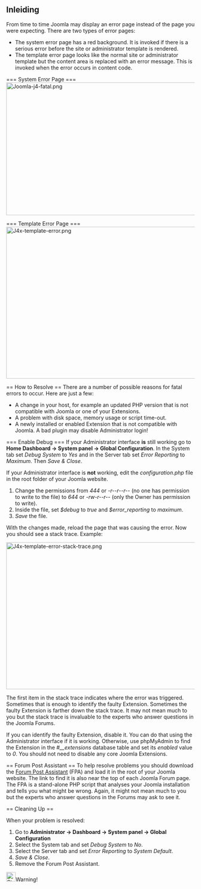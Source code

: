 <!-- Filename: J4.x:FatalError / Display title: FatalError -->

## Inleiding

From time to time Joomla may display an error page instead of the page
you were expecting. There are two types of error pages:

- The system error page has a red background. It is invoked if there is
  a serious error before the site or administrator template is rendered.
- The template error page looks like the normal site or administrator
  template but the content area is replaced with an error message. This
  is invoked when the error occurs in content code.

=== System Error Page ===
<img src="https://docs.joomla.org/images/9/9d/Joomla-j4-fatal.png"
class="thumbborder" decoding="async" data-file-width="800"
data-file-height="355" width="800" height="355"
alt="Joomla-j4-fatal.png" />

=== Template Error Page ===
<img src="https://docs.joomla.org/images/6/6d/J4x-template-error.png"
class="thumbborder" decoding="async" data-file-width="800"
data-file-height="406" width="800" height="406"
alt="J4x-template-error.png" />

== How to Resolve == There are a number of possible reasons for fatal
errors to occur. Here are just a few:

- A change in your host, for example an updated PHP version that is not
  compatible with Joomla or one of your Extensions.
- A problem with disk space, memory usage or script time-out.
- A newly installed or enabled Extension that is not compatible with
  Joomla. A bad plugin may disable Administrator login!

=== Enable Debug === If your Administrator interface **is** still
working go to **Home Dashboard **→** System panel **→** Global
Configuration**. In the System tab set *Debug System* to *Yes* and in
the Server tab set *Error Reporting* to *Maximum*. Then *Save & Close*.

If your Administrator interface is **not** working, edit the
*configuration.php* file in the root folder of your Joomla website.

1.  Change the permissions from *444* or *-r--r--r--* (no one has
    permission to write to the file) to *644* or *-rw-r--r--* (only the
    Owner has permission to write).
2.  Inside the file, set *\$debug* to *true* and *\$error_reporting* to
    *maximum*.
3.  *Save* the file.

With the changes made, reload the page that was causing the error. Now
you should see a stack trace. Example:

<img
src="https://docs.joomla.org/images/e/ef/J4x-template-error-stack-trace.png"
class="thumbborder" decoding="async" data-file-width="800"
data-file-height="393" width="800" height="393"
alt="J4x-template-error-stack-trace.png" />

The first item in the stack trace indicates where the error was
triggered. Sometimes that is enough to identify the faulty Extension.
Sometimes the faulty Extension is farther down the stack trace. It may
not mean much to you but the stack trace is invaluable to the experts
who answer questions in the Joomla Forums.

If you can identify the faulty Extension, disable it. You can do that
using the Administrator interface if it is working. Otherwise, use
phpMyAdmin to find the Extension in the *\#\_\_extensions* database
table and set its *enabled* value to *0*. You should not need to disable
any core Joomla Extensions.

== Forum Post Assistant == To help resolve problems you should download
the <a href="https://forumpostassistant.github.io/docs/"
class="external text" target="_blank"
rel="nofollow noreferrer noopener">Forum Post Assistant</a> (FPA) and
load it in the root of your Joomla website. The link to find it is also
near the top of each Joomla Forum page. The FPA is a stand-alone PHP
script that analyses your Joomla installation and tells you what might
be wrong. Again, it might not mean much to you but the experts who
answer questions in the Forums may ask to see it.

== Cleaning Up ==

When your problem is resolved:

1.  Go to **Administrator **→** Dashboard **→** System
    panel **→** Global Configuration**
2.  Select the System tab and set *Debug System* to *No*.
3.  Select the Server tab and set *Error Reporting* to *System Default*.
4.  *Save & Close*.
5.  Remove the Forum Post Assistant.

<img
src="https://docs.joomla.org/images/thumb/4/41/Stop_hand_nuvola.svg.png/25px-Stop_hand_nuvola.svg.png"
decoding="async"
srcset="https://docs.joomla.org/images/thumb/4/41/Stop_hand_nuvola.svg.png/38px-Stop_hand_nuvola.svg.png 1.5x, https://docs.joomla.org/images/4/41/Stop_hand_nuvola.svg.png 2x"
data-file-width="40" data-file-height="40" width="25" height="25"
alt="Stop hand nuvola.svg.png" />Warning!
